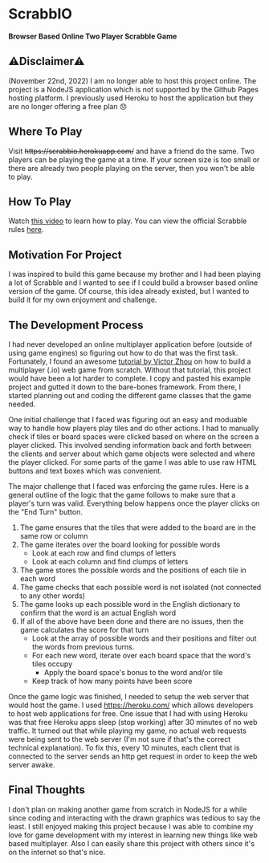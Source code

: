# ScrabbIO
**Browser Based Online Two Player Scrabble Game**

## :warning:Disclaimer:warning:
(November 22nd, 2022) I am no longer able to host this project online. The project is a NodeJS application which is not supported by the Github Pages hosting platform. I previously used Heroku to host the application but they are no longer offering a free plan :disappointed:  
## Where To Play
Visit ~~ht<span>tps://</span>scrabbio.herokuapp.com/~~ and have a friend do the same. Two players can be playing the game at a time. If your screen size is too small or there are already two people playing on the server, then you won't be able to play.

## How To Play
Watch [this video](https://www.youtube.com/watch?v=CFA-1d8oTLw&feature=youtu.be) to learn how to play. You can view the official Scrabble rules [here](https://scrabble.hasbro.com/en-us/rules).


## Motivation For Project
I was inspired to build this game because my brother and I had been playing a lot of Scrabble and I wanted to see if I could build a browser based online version of the game. Of course, this idea already existed, but I wanted to build it for my own enjoyment and challenge.

## The Development Process
I had never developed an online multiplayer application before (outside of using game engines) so figuring out how to do that was the first task. Fortunately, I found an awesome [tutorial by Victor Zhou](https://victorzhou.com/blog/build-an-io-game-part-1/) on how to build a multiplayer (.io) web game from scratch. Without that tutorial, this project would have been a lot harder to complete. I copy and pasted his example project and gutted it down to the bare-bones framework. From there, I started planning out and coding the different game classes that the game needed. 

One initial challenge that I faced was figuring out an easy and moduable way to handle how players play tiles and do other actions. I had to manually check if tiles or board spaces were clicked based on where on the screen a player clicked. This involved sending information back and forth between the clients and server about which game objects were selected and where the player clicked. For some parts of the game I was able to use raw HTML buttons and text boxes which was convenient.

The major challenge that I faced was enforcing the game rules. Here is a general outline of the logic that the game follows to make sure that a player's turn was valid. Everything below happens once the player clicks on the "End Turn" button.
1. The game ensures that the tiles that were added to the board are in the same row or column
2. The game iterates over the board looking for possible words
   * Look at each row and find clumps of letters
   * Look at each column and find clumps of letters
3. The game stores the possible words and the positions of each tile in each word 
4. The game checks that each possible word is not isolated (not connected to any other words)
5. The game looks up each possible word in the English dictionary to confirm that the word is an actual English word
6. If all of the above have been done and there are no issues, then the game calculates the score for that turn
   * Look at the array of possible words and their positions and filter out the words from previous turns.
   * For each new word, iterate over each board space that the word's tiles occupy
       * Apply the board space's bonus to the word and/or tile
   * Keep track of how many points have been score

Once the game logic was finished, I needed to setup the web server that would host the game. I used https://heroku.com/ which allows developers to host web applications for free. One issue that I had with using Heroku was that free Heroku apps sleep (stop working) after 30 minutes of no web traffic. It turned out that while playing my game, no actual web requests were being sent to the web server (I'm not sure if that's the correct technical explanation). To fix this, every 10 minutes, each client that is connected to the server sends an http get request in order to keep the web server awake.

## Final Thoughts
I don't plan on making another game from scratch in NodeJS for a while since coding and interacting with the drawn graphics was tedious to say the least. I still enjoyed making this project because I was able to combine my love for game development with my interest in learning new things like web based multiplayer. Also I can easily share this project with others since it's on the internet so that's nice. 
